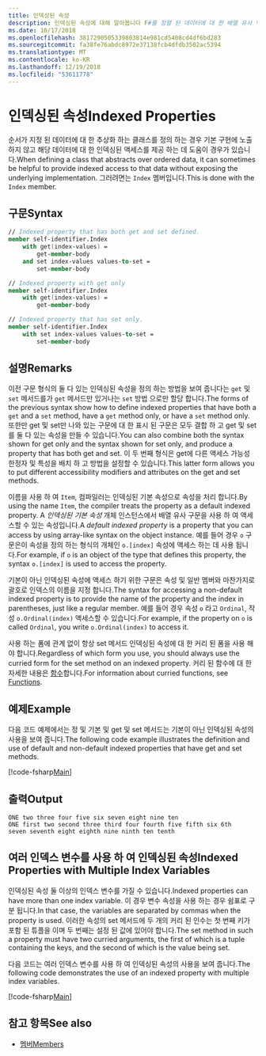 ```yaml
---
title: 인덱싱된 속성
description: 인덱싱된 속성에 대해 알아봅니다 F#를 정렬 된 데이터에 대 한 배열 유사 액세스를 허용 합니다.
ms.date: 10/17/2018
ms.openlocfilehash: 3817290505339803814e981cd5408cd4df6bd283
ms.sourcegitcommit: fa38fe76abdc8972e37138fcb4dfdb3502ac5394
ms.translationtype: MT
ms.contentlocale: ko-KR
ms.lasthandoff: 12/19/2018
ms.locfileid: "53611778"
---
```

# <a name="indexed-properties"></a><span data-ttu-id="760dd-103">인덱싱된 속성</span><span class="sxs-lookup"><span data-stu-id="760dd-103">Indexed Properties</span></span>

<span data-ttu-id="760dd-104">순서가 지정 된 데이터에 대 한 추상화 하는 클래스를 정의 하는 경우 기본 구현에 노출 하지 않고 해당 데이터에 대 한 인덱싱된 액세스를 제공 하는 데 도움이 경우가 있습니다.</span><span class="sxs-lookup"><span data-stu-id="760dd-104">When defining a class that abstracts over ordered data, it can sometimes be helpful to provide indexed access to that data without exposing the underlying implementation.</span></span> <span data-ttu-id="760dd-105">그러려면는 `Index` 멤버입니다.</span><span class="sxs-lookup"><span data-stu-id="760dd-105">This is done with the `Index` member.</span></span>

## <a name="syntax"></a><span data-ttu-id="760dd-106">구문</span><span class="sxs-lookup"><span data-stu-id="760dd-106">Syntax</span></span>

```fsharp
// Indexed property that has both get and set defined.
member self-identifier.Index
    with get(index-values) =
        get-member-body
    and set index-values values-to-set =
        set-member-body

// Indexed property with get only
member self-identifier.Index
    with get(index-values) =
        get-member-body

// Indexed property that has set only.
member self-identifier.Index
    with set index-values values-to-set =
        set-member-body
```

## <a name="remarks"></a><span data-ttu-id="760dd-107">설명</span><span class="sxs-lookup"><span data-stu-id="760dd-107">Remarks</span></span>

<span data-ttu-id="760dd-108">이전 구문 형식의 둘 다 있는 인덱싱된 속성을 정의 하는 방법을 보여 줍니다는 `get` 및 `set` 메서드를가 `get` 메서드만 있거나는 `set` 방법 으로만 할당 합니다.</span><span class="sxs-lookup"><span data-stu-id="760dd-108">The forms of the previous syntax show how to define indexed properties that have both a `get` and a `set` method, have a `get` method only, or have a `set` method only.</span></span> <span data-ttu-id="760dd-109">또한만 get 및 set만 나와 있는 구문에 대 한 표시 된 구문은 모두 결합 하 고 get 및 set를 둘 다 있는 속성을 만들 수 있습니다.</span><span class="sxs-lookup"><span data-stu-id="760dd-109">You can also combine both the syntax shown for get only and the syntax shown for set only, and produce a property that has both get and set.</span></span> <span data-ttu-id="760dd-110">이 두 번째 형식은 get에 다른 액세스 가능성 한정자 및 특성을 배치 하 고 방법을 설정할 수 있습니다.</span><span class="sxs-lookup"><span data-stu-id="760dd-110">This latter form allows you to put different accessibility modifiers and attributes on the get and set methods.</span></span>

<span data-ttu-id="760dd-111">이름을 사용 하 여 `Item`, 컴파일러는 인덱싱된 기본 속성으로 속성을 처리 합니다.</span><span class="sxs-lookup"><span data-stu-id="760dd-111">By using the name `Item`, the compiler treats the property as a default indexed property.</span></span> <span data-ttu-id="760dd-112">A *인덱싱된 기본 속성* 개체 인스턴스에서 배열 유사 구문을 사용 하 여 액세스할 수 있는 속성입니다.</span><span class="sxs-lookup"><span data-stu-id="760dd-112">A *default indexed property* is a property that you can access by using array-like syntax on the object instance.</span></span> <span data-ttu-id="760dd-113">예를 들어 경우 `o` 구문은이 속성을 정의 하는 형식의 개체인 `o.[index]` 속성에 액세스 하는 데 사용 됩니다.</span><span class="sxs-lookup"><span data-stu-id="760dd-113">For example, if `o` is an object of the type that defines this property, the syntax `o.[index]` is used to access the property.</span></span>

<span data-ttu-id="760dd-114">기본이 아닌 인덱싱된 속성에 액세스 하기 위한 구문은 속성 및 일반 멤버와 마찬가지로 괄호로 인덱스의 이름을 지정 합니다.</span><span class="sxs-lookup"><span data-stu-id="760dd-114">The syntax for accessing a non-default indexed property is to provide the name of the property and the index in parentheses, just like a regular member.</span></span> <span data-ttu-id="760dd-115">예를 들어 경우 속성 `o` 라고 `Ordinal`, 작성 `o.Ordinal(index)` 액세스할 수 있습니다.</span><span class="sxs-lookup"><span data-stu-id="760dd-115">For example, if the property on `o` is called `Ordinal`, you write `o.Ordinal(index)` to access it.</span></span>

<span data-ttu-id="760dd-116">사용 하는 폼에 관계 없이 항상 set 메서드 인덱싱된 속성에 대 한 커리 된 폼을 사용 해야 합니다.</span><span class="sxs-lookup"><span data-stu-id="760dd-116">Regardless of which form you use, you should always use the curried form for the set method on an indexed property.</span></span> <span data-ttu-id="760dd-117">커리 된 함수에 대 한 자세한 내용은 [함수](../functions/index.md)합니다.</span><span class="sxs-lookup"><span data-stu-id="760dd-117">For information about curried functions, see [Functions](../functions/index.md).</span></span>

## <a name="example"></a><span data-ttu-id="760dd-118">예제</span><span class="sxs-lookup"><span data-stu-id="760dd-118">Example</span></span>

<span data-ttu-id="760dd-119">다음 코드 예제에서는 정 및 기본 및 get 및 set 메서드는 기본이 아닌 인덱싱된 속성의 사용을 보여 줍니다.</span><span class="sxs-lookup"><span data-stu-id="760dd-119">The following code example illustrates the definition and use of default and non-default indexed properties that have get and set methods.</span></span>

[!code-fsharp[Main](../../../../samples/snippets/fsharp/lang-ref-1/snippet3301.fs)]

## <a name="output"></a><span data-ttu-id="760dd-120">출력</span><span class="sxs-lookup"><span data-stu-id="760dd-120">Output</span></span>

```console
ONE two three four five six seven eight nine ten
ONE first two second three third four fourth five fifth six 6th
seven seventh eight eighth nine ninth ten tenth
```

## <a name="indexed-properties-with-multiple-index-variables"></a><span data-ttu-id="760dd-121">여러 인덱스 변수를 사용 하 여 인덱싱된 속성</span><span class="sxs-lookup"><span data-stu-id="760dd-121">Indexed Properties with Multiple Index Variables</span></span>

<span data-ttu-id="760dd-122">인덱싱된 속성 둘 이상의 인덱스 변수를 가질 수 있습니다.</span><span class="sxs-lookup"><span data-stu-id="760dd-122">Indexed properties can have more than one index variable.</span></span> <span data-ttu-id="760dd-123">이 경우 변수 속성을 사용 하는 경우 쉼표로 구분 됩니다.</span><span class="sxs-lookup"><span data-stu-id="760dd-123">In that case, the variables are separated by commas when the property is used.</span></span> <span data-ttu-id="760dd-124">이러한 속성의 set 메서드에 두 개의 커리 된 인수는 첫 번째 키가 포함 된 튜플을 이며 두 번째는 설정 된 값에 있어야 합니다.</span><span class="sxs-lookup"><span data-stu-id="760dd-124">The set method in such a property must have two curried arguments, the first of which is a tuple containing the keys, and the second of which is the value being set.</span></span>

<span data-ttu-id="760dd-125">다음 코드는 여러 인덱스 변수를 사용 하 여 인덱싱된 속성의 사용을 보여 줍니다.</span><span class="sxs-lookup"><span data-stu-id="760dd-125">The following code demonstrates the use of an indexed property with multiple index variables.</span></span>

[!code-fsharp[Main](../../../../samples/snippets/fsharp/lang-ref-1/snippet3302.fs)]

## <a name="see-also"></a><span data-ttu-id="760dd-126">참고 항목</span><span class="sxs-lookup"><span data-stu-id="760dd-126">See also</span></span>

- [<span data-ttu-id="760dd-127">멤버</span><span class="sxs-lookup"><span data-stu-id="760dd-127">Members</span></span>](index.md)